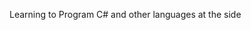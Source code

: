 Learning to Program C#
and other languages at the side

<!---
AryzeD/AryzeD is a ✨ special ✨ repository because its `README.md` (this file) appears on your GitHub profile.
You can click the Preview link to take a look at your changes.
--->
